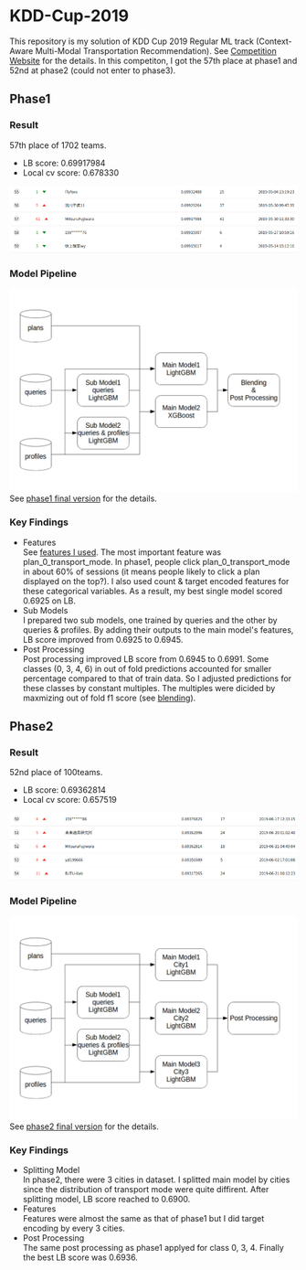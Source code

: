 # KDD-Cup-2019  
 This repository is my solution of KDD Cup 2019 Regular ML track
(Context-Aware Multi-Modal Transportation Recommendation).
See [Competition Website](https://dianshi.baidu.com/competition/29/rule)
for the details.
In this competiton, I got the 57th place at phase1 and 52nd at phase2
(could not enter to phase3).
## Phase1
### Result
57th place of 1702 teams.
- LB score: 0.69917984
- Local cv score: 0.678330

![lb_phase1](img/lb_phase1.png)

### Model Pipeline
![phase1_model_pipeline](img/phase1_model_pipeline.png)
See [phase1 final version](https://github.com/MitsuruFujiwara/KDD-Cup-2019/tree/7f538fd0785118cd6e8fd120023152872357023e) for the details.

### Key Findings
- Features  
See [features I used](https://github.com/MitsuruFujiwara/KDD-Cup-2019/blob/7f538fd0785118cd6e8fd120023152872357023e/features/000_all_features.json).
The most important feature was plan_0_transport_mode.
In phase1, people click plan_0_transport_mode in about 60% of sessions (it means people likely to click a plan displayed on the top?).
I also used count & target encoded features for these categorical variables.
As a result, my best single model scored 0.6925 on LB.
- Sub Models  
I prepared two sub models, one trained by queries and the other by queries & profiles.
By adding their outputs to the main model's features, LB score improved from 0.6925 to 0.6945.
- Post Processing  
Post processing improved LB score from 0.6945 to 0.6991.
Some classes (0, 3, 4, 6) in out of fold predictions accounted for smaller percentage compared to that of train data.
So I adjusted predictions for these classes by constant multiples.
The multiples were dicided by maxmizing out of fold f1 score
(see [blending](https://github.com/MitsuruFujiwara/KDD-Cup-2019/blob/7f538fd0785118cd6e8fd120023152872357023e/src/201_blend.py#L67)).

## Phase2
### Result
52nd place of 100teams.
- LB score: 0.69362814
- Local cv score: 0.657519

![lb_phase2](img/lb_phase2.png)

### Model Pipeline
![phase2_model_pipeline](img/phase2_model_pipeline.png)
See [phase2 final version](https://github.com/MitsuruFujiwara/KDD-Cup-2019/tree/81ebff03dfa45323466a46511b6926777975d34a) for the details.

### Key Findings
- Splitting Model  
In phase2, there were 3 cities in dataset.
I splitted main model by cities since the distribution of transport mode were  quite diffirent.
After splitting model, LB score reached to 0.6900.
- Features  
Features were almost the same as that of phase1 but I did target encoding by every 3 cities.
- Post Processing  
The same post processing as phase1 applyed for class 0, 3, 4.
Finally the best LB score was 0.6936.
